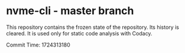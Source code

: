 # nvme-cli - master branch

This repository contains the frozen state of the repository.
Its history is cleared. It is used only for static code
analysis with Codacy.

Commit Time: 1724313180